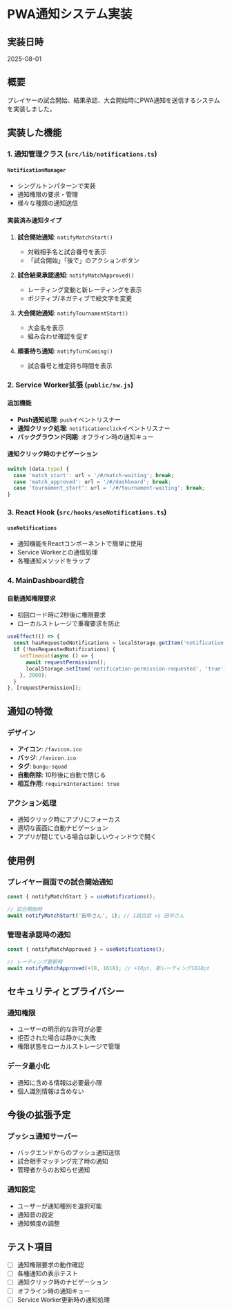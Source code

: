 # PWA通知システム実装

## 実装日時
2025-08-01

## 概要
プレイヤーの試合開始、結果承認、大会開始時にPWA通知を送信するシステムを実装しました。

## 実装した機能

### 1. 通知管理クラス (`src/lib/notifications.ts`)

#### `NotificationManager`
- シングルトンパターンで実装
- 通知権限の要求・管理
- 様々な種類の通知送信

#### 実装済み通知タイプ
1. **試合開始通知**: `notifyMatchStart()`
   - 対戦相手名と試合番号を表示
   - 「試合開始」「後で」のアクションボタン

2. **試合結果承認通知**: `notifyMatchApproved()`  
   - レーティング変動と新レーティングを表示
   - ポジティブ/ネガティブで絵文字を変更

3. **大会開始通知**: `notifyTournamentStart()`
   - 大会名を表示
   - 組み合わせ確認を促す

4. **順番待ち通知**: `notifyTurnComing()`
   - 試合番号と推定待ち時間を表示

### 2. Service Worker拡張 (`public/sw.js`)

#### 追加機能
- **Push通知処理**: `push`イベントリスナー
- **通知クリック処理**: `notificationclick`イベントリスナー
- **バックグラウンド同期**: オフライン時の通知キュー

#### 通知クリック時のナビゲーション
```javascript
switch (data.type) {
  case 'match_start': url = '/#/match-waiting'; break;
  case 'match_approved': url = '/#/dashboard'; break;
  case 'tournament_start': url = '/#/tournament-waiting'; break;
}
```

### 3. React Hook (`src/hooks/useNotifications.ts`)

#### `useNotifications`
- 通知機能をReactコンポーネントで簡単に使用
- Service Workerとの通信処理
- 各種通知メソッドをラップ

### 4. MainDashboard統合

#### 自動通知権限要求
- 初回ロード時に2秒後に権限要求
- ローカルストレージで重複要求を防止

```typescript
useEffect(() => {
  const hasRequestedNotifications = localStorage.getItem('notification-permission-requested');
  if (!hasRequestedNotifications) {
    setTimeout(async () => {
      await requestPermission();
      localStorage.setItem('notification-permission-requested', 'true');
    }, 2000);
  }
}, [requestPermission]);
```

## 通知の特徴

### デザイン
- **アイコン**: `/favicon.ico`
- **バッジ**: `/favicon.ico` 
- **タグ**: `bungu-squad`
- **自動削除**: 10秒後に自動で閉じる
- **相互作用**: `requireInteraction: true`

### アクション処理
- 通知クリック時にアプリにフォーカス
- 適切な画面に自動ナビゲーション
- アプリが閉じている場合は新しいウィンドウで開く

## 使用例

### プレイヤー画面での試合開始通知
```typescript
const { notifyMatchStart } = useNotifications();

// 試合開始時
await notifyMatchStart('田中さん', 1); // 1試合目 vs 田中さん
```

### 管理者承認時の通知
```typescript
const { notifyMatchApproved } = useNotifications();

// レーティング更新時
await notifyMatchApproved(+18, 1618); // +18pt, 新レーティング1618pt
```

## セキュリティとプライバシー

### 通知権限
- ユーザーの明示的な許可が必要
- 拒否された場合は静かに失敗
- 権限状態をローカルストレージで管理

### データ最小化
- 通知に含める情報は必要最小限
- 個人識別情報は含めない

## 今後の拡張予定

### プッシュ通知サーバー
- バックエンドからのプッシュ通知送信
- 試合相手マッチング完了時の通知
- 管理者からのお知らせ通知

### 通知設定
- ユーザーが通知種別を選択可能
- 通知音の設定
- 通知頻度の調整

## テスト項目
- [ ] 通知権限要求の動作確認
- [ ] 各種通知の表示テスト
- [ ] 通知クリック時のナビゲーション
- [ ] オフライン時の通知キュー
- [ ] Service Worker更新時の通知処理